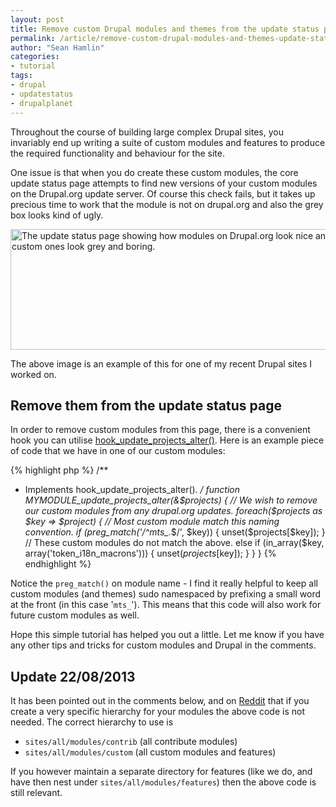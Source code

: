 ```yaml
---
layout: post
title: Remove custom Drupal modules and themes from the update status page
permalink: /article/remove-custom-drupal-modules-and-themes-update-status-page
author: "Sean Hamlin"
categories:
- tutorial
tags:
- drupal
- updatestatus
- drupalplanet
---
```



Throughout the course of building large complex Drupal sites, you invariably end up writing a suite of custom modules and features to produce the required functionality and behaviour for the site.

One issue is that when you do create these custom modules, the core update status page attempts to find new versions of your custom modules on the Drupal.org update server. Of course this check fails, but it takes up precious time to work that the module is not on drupal.org and also the grey box looks kind of ugly.

<img src="/img/remove-custom-drupal/update_status.png" width="588" height="193" alt="The update status page showing how modules on Drupal.org look nice and pretty and custom ones look grey and boring."  />

The above image is an example of this for one of my recent Drupal sites I worked on.

## Remove them from the update status page ##

In order to remove custom modules from this page, there is a convenient hook you can utilise [hook_update_projects_alter()](https://api.drupal.org/api/drupal/modules%21update%21update.api.php/function/hook_update_projects_alter/7). Here is an example piece of code that we have in one of our custom modules:

{% highlight php %}
/**
 * Implements hook_update_projects_alter().
 */
function MYMODULE_update_projects_alter(&$projects) {
  // We wish to remove our custom modules from any drupal.org updates.
  foreach($projects as $key => $project) {
    // Most custom module match this naming convention.
    if (preg_match('/^mts_.*$/', $key)) {
      unset($projects[$key]);
    }
    // These custom modules do not match the above.
    else if (in_array($key, array('token_i18n_macrons'))) {
      unset($projects[$key]);
    }
  }
}
{% endhighlight %}

Notice the `preg_match()` on module name - I find it really helpful to keep all custom modules (and themes) sudo namespaced by prefixing a small word at the front (in this case '`mts_`'). This means that this code will also work for future custom modules as well.

Hope this simple tutorial has helped you out a little. Let me know if you have any other tips and tricks for custom modules and Drupal in the comments.

## Update 22/08/2013 ##

It has been pointed out in the comments below, and on [Reddit](http://www.reddit.com/r/drupal/comments/1kqbsd/remove_custom_drupal_modules_and_themes_from_the/) that if you create a very specific hierarchy for your modules the above code is not needed. The correct hierarchy to use is

* `sites/all/modules/contrib` (all contribute modules)
* `sites/all/modules/custom` (all custom modules and features)

If you however maintain a separate directory for features (like we do, and have then nest under `sites/all/modules/features`) then the above code is still relevant.

